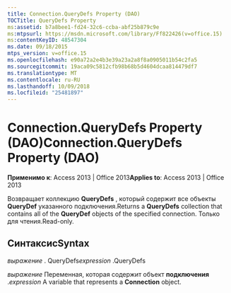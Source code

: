 ```yaml
---
title: Connection.QueryDefs Property (DAO)
TOCTitle: QueryDefs Property
ms:assetid: b7a8bee1-fd24-32c6-ccba-abf25b879c9e
ms:mtpsurl: https://msdn.microsoft.com/library/Ff822426(v=office.15)
ms:contentKeyID: 48547304
ms.date: 09/18/2015
mtps_version: v=office.15
ms.openlocfilehash: e90a72a2e4b3e39a23a2a8f8a0905011b54c2fa5
ms.sourcegitcommit: 19aca09c5812cfb98b68b5d4604dcaa814479df7
ms.translationtype: MT
ms.contentlocale: ru-RU
ms.lasthandoff: 10/09/2018
ms.locfileid: "25481897"
---
```

# <a name="connectionquerydefs-property-dao"></a><span data-ttu-id="189f3-102">Connection.QueryDefs Property (DAO)</span><span class="sxs-lookup"><span data-stu-id="189f3-102">Connection.QueryDefs Property (DAO)</span></span>


<span data-ttu-id="189f3-103">**Применимо к**: Access 2013 | Office 2013</span><span class="sxs-lookup"><span data-stu-id="189f3-103">**Applies to**: Access 2013 | Office 2013</span></span>

<span data-ttu-id="189f3-104">Возвращает коллекцию **QueryDefs** , который содержит все объекты **QueryDef** указанного подключения.</span><span class="sxs-lookup"><span data-stu-id="189f3-104">Returns a **QueryDefs** collection that contains all of the **QueryDef** objects of the specified connection.</span></span> <span data-ttu-id="189f3-105">Только для чтения.</span><span class="sxs-lookup"><span data-stu-id="189f3-105">Read-only.</span></span>

## <a name="syntax"></a><span data-ttu-id="189f3-106">Синтаксис</span><span class="sxs-lookup"><span data-stu-id="189f3-106">Syntax</span></span>

<span data-ttu-id="189f3-107">*выражение* . QueryDefs</span><span class="sxs-lookup"><span data-stu-id="189f3-107">*expression* .QueryDefs</span></span>

<span data-ttu-id="189f3-108">*выражение* Переменная, которая содержит объект **подключения** .</span><span class="sxs-lookup"><span data-stu-id="189f3-108">*expression* A variable that represents a **Connection** object.</span></span>

